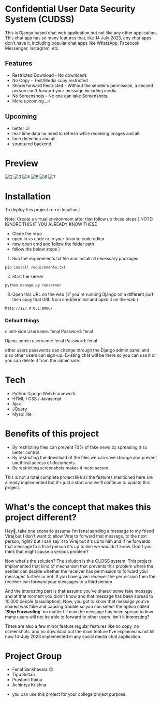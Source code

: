 # Confidential User Data Security System (CUDSS)
This is Django based chat web application but not like any other application. This chat app has so many features that, like 14 July 2023, any chat apps don't have it, including popular chat apps like WhatsApp, Facebook Messenger, Instagram, etc.

## Features
* Restricted Download - No downloads
* No Copy - Text/Media copy restricted
* Share/Forward Restricted - Without the sender's permission, a second person can't forward your message including media.
* No Screenshots - No one can take Screenshots.
* More upcoming...🔥

## Upcoming
* better UI
* real-time data no need to refresh while receiving images and all.
* face detection and all.
* structured backend.

# Preview
![2](https://catimage.net/images/2023/07/14/3.png)
![3](https://catimage.net/images/2023/07/14/4.png)
![4](https://catimage.net/images/2023/07/14/5.png)
![5](https://catimage.net/images/2023/07/14/7.png)
![6](https://catimage.net/images/2023/07/14/screenshot-prevent.png)
![7](https://catimage.net/images/2023/07/14/ss-not-copy.png)

# Installation

To deploy this project run in localhost

Note: Create a virtual environment after that follow up these steps
[ NOTE: IGNORE THIS IF YOU ALREADY KNOW THESE
- Clone the repo
- open in vs code or in your favorite code editor
- now open cmd and follow the folder path
- follow the below steps
]

1. Run the requirements.txt file and install all necessary packages. 
```
pip install requirements.txt
```
2. Start the server
```
python manage.py runserver
```
3. Open this URL on the web ( if you're running Django on a different port then copy that URL from cmd/terminal and open it on the web )
```
http://127.0.0.1:8000/
```

### Default things

client-side
Username: fenal
Password: fenal

Djang-admin 
username: fenal
Password: fenal

other users passwords can change through the Django admin panel and also other users can sign-up.
Existing chat will be there so you can use it or you can delete it from the admin side.


# Tech
* Python Django Web Framework
* HTML / CSS / Javascript
* Ajax
* JQuery
* Mysql lite

# Benefits of this project
* By restricting files can prevent 70% of fake news by spreading it so better control.
* By restricting the download of the files we can save storage and prevent unethical access of documents.
* By restricting screenshots makes it more secure.

This is not a total complete project like all the features mentioned here are already implemented but it's just a start and we'll continue to update this project.


# What's the concept that makes this project different?
Hey👋, take one scenario assume I'm fenal sending a message to my friend Viraj but I don't want to allow Viraj to forward that message, to the next person, right? but I can say it to Viraj but it's up to him and if he forwards that message to a third person it's up to him we wouldn't know. Don't you think that might cause a serious problem?

Now what's the solution?
The solution is this CUDSS system. This project implemented that kind of mechanism that prevents this problem where the sender can decide whether the receiver has permission to forward your messages further or not. If you have given receiver the permission then the receiver can forward your messages to a third person.

And the interesting part is that assume you've shared some fake message and at that moment you didn't know and that message has been spread to 10,000 people (assumption). Now, you got to know that message you've shared was fake and causing trouble so you can select the option called '**Stop Forwarding**' no matter till now the message has been spread to how many users will not be able to forward to other users. Isn't it interesting?

There are also a few minor feature regular features like no copy, no screenshots, and no download but the main feature I've explained is not till now 14-July 2023 implemented in any social media chat application.

# Project Group
* Fenal Sankhavara 😉
* Tipu Sultan
* Prashmit Raina
* Achintya Krishna
  
- you can use this project for your college project purpose.
